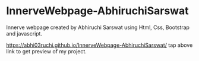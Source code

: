 # InnerveWebpage-AbhiruchiSarswat
Innerve webpage created by Abhiruchi Sarswat using Html, Css, Bootstrap and javascript.

https://abhi03ruchi.github.io/InnerveWebpage-AbhiruchiSarswat/
tap above link to get preview of my project.
